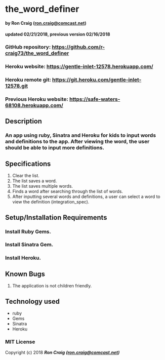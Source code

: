 # the_word_definer

#### by Ron Craig (ron.craig@comcast.net)
#### updated 02/21/2018, previous version 02/16/2018

### GitHub repository: https://github.com/r-craig73/the_word_definer
### Heroku website: https://gentle-inlet-12578.herokuapp.com/
### Heroku remote git: https://git.heroku.com/gentle-inlet-12578.git

### Previous Heroku website: https://safe-waters-68108.herokuapp.com/

## Description
### An app using ruby, Sinatra and Heroku for kids to input words and definitions to the app.  After viewing the word, the user should be able to input more definitions.

## Specifications
1. Clear the list.
2. The list saves a word.
3. The list saves multiple words.
4. Finds a word after searching through the list of words.
5. After inputting several words and definitions, a user can select a word to view the definition (integration_spec).

## Setup/Installation Requirements
### Install Ruby Gems.
### Install Sinatra Gem.
### Install Heroku.

## Known Bugs
1. The application is not children friendly.

## Technology used
* ruby
* Gems
* Sinatra
* Heroku

### MIT License

Copyright (c) 2018 **_Ron Craig (ron.craig@comcast.net)_**
